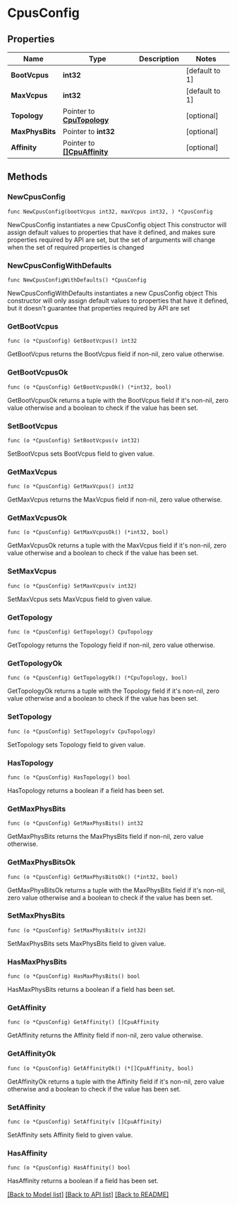 # CpusConfig

## Properties

Name | Type | Description | Notes
------------ | ------------- | ------------- | -------------
**BootVcpus** | **int32** |  | [default to 1]
**MaxVcpus** | **int32** |  | [default to 1]
**Topology** | Pointer to [**CpuTopology**](CpuTopology.md) |  | [optional] 
**MaxPhysBits** | Pointer to **int32** |  | [optional] 
**Affinity** | Pointer to [**[]CpuAffinity**](CpuAffinity.md) |  | [optional] 

## Methods

### NewCpusConfig

`func NewCpusConfig(bootVcpus int32, maxVcpus int32, ) *CpusConfig`

NewCpusConfig instantiates a new CpusConfig object
This constructor will assign default values to properties that have it defined,
and makes sure properties required by API are set, but the set of arguments
will change when the set of required properties is changed

### NewCpusConfigWithDefaults

`func NewCpusConfigWithDefaults() *CpusConfig`

NewCpusConfigWithDefaults instantiates a new CpusConfig object
This constructor will only assign default values to properties that have it defined,
but it doesn't guarantee that properties required by API are set

### GetBootVcpus

`func (o *CpusConfig) GetBootVcpus() int32`

GetBootVcpus returns the BootVcpus field if non-nil, zero value otherwise.

### GetBootVcpusOk

`func (o *CpusConfig) GetBootVcpusOk() (*int32, bool)`

GetBootVcpusOk returns a tuple with the BootVcpus field if it's non-nil, zero value otherwise
and a boolean to check if the value has been set.

### SetBootVcpus

`func (o *CpusConfig) SetBootVcpus(v int32)`

SetBootVcpus sets BootVcpus field to given value.


### GetMaxVcpus

`func (o *CpusConfig) GetMaxVcpus() int32`

GetMaxVcpus returns the MaxVcpus field if non-nil, zero value otherwise.

### GetMaxVcpusOk

`func (o *CpusConfig) GetMaxVcpusOk() (*int32, bool)`

GetMaxVcpusOk returns a tuple with the MaxVcpus field if it's non-nil, zero value otherwise
and a boolean to check if the value has been set.

### SetMaxVcpus

`func (o *CpusConfig) SetMaxVcpus(v int32)`

SetMaxVcpus sets MaxVcpus field to given value.


### GetTopology

`func (o *CpusConfig) GetTopology() CpuTopology`

GetTopology returns the Topology field if non-nil, zero value otherwise.

### GetTopologyOk

`func (o *CpusConfig) GetTopologyOk() (*CpuTopology, bool)`

GetTopologyOk returns a tuple with the Topology field if it's non-nil, zero value otherwise
and a boolean to check if the value has been set.

### SetTopology

`func (o *CpusConfig) SetTopology(v CpuTopology)`

SetTopology sets Topology field to given value.

### HasTopology

`func (o *CpusConfig) HasTopology() bool`

HasTopology returns a boolean if a field has been set.

### GetMaxPhysBits

`func (o *CpusConfig) GetMaxPhysBits() int32`

GetMaxPhysBits returns the MaxPhysBits field if non-nil, zero value otherwise.

### GetMaxPhysBitsOk

`func (o *CpusConfig) GetMaxPhysBitsOk() (*int32, bool)`

GetMaxPhysBitsOk returns a tuple with the MaxPhysBits field if it's non-nil, zero value otherwise
and a boolean to check if the value has been set.

### SetMaxPhysBits

`func (o *CpusConfig) SetMaxPhysBits(v int32)`

SetMaxPhysBits sets MaxPhysBits field to given value.

### HasMaxPhysBits

`func (o *CpusConfig) HasMaxPhysBits() bool`

HasMaxPhysBits returns a boolean if a field has been set.

### GetAffinity

`func (o *CpusConfig) GetAffinity() []CpuAffinity`

GetAffinity returns the Affinity field if non-nil, zero value otherwise.

### GetAffinityOk

`func (o *CpusConfig) GetAffinityOk() (*[]CpuAffinity, bool)`

GetAffinityOk returns a tuple with the Affinity field if it's non-nil, zero value otherwise
and a boolean to check if the value has been set.

### SetAffinity

`func (o *CpusConfig) SetAffinity(v []CpuAffinity)`

SetAffinity sets Affinity field to given value.

### HasAffinity

`func (o *CpusConfig) HasAffinity() bool`

HasAffinity returns a boolean if a field has been set.


[[Back to Model list]](../README.md#documentation-for-models) [[Back to API list]](../README.md#documentation-for-api-endpoints) [[Back to README]](../README.md)


